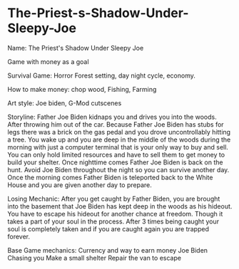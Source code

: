 # The-Priest-s-Shadow-Under-Sleepy-Joe
Name: The Priest's Shadow Under Sleepy Joe

Game with money as a goal

Survival Game: Horror Forest setting, day night cycle, economy.

How to make money: chop wood, Fishing, Farming

Art style: Joe biden, G-Mod cutscenes

Storyline: Father Joe Biden kidnaps you and drives you into the woods. After throwing him out of the car. Because Father Joe Biden has stubs for legs there was a brick on the gas pedal and you drove uncontrollably hitting a tree. You wake up and you are deep in the middle of the woods during the morning with just a computer terminal that is your only way to buy and sell. You can only hold limited resources and have to sell them to get money to build your shelter. Once nighttime comes Father Joe Biden is back on the hunt. Avoid Joe Biden throughout the night so you can survive another day. Once the morning comes Father Biden is teleported back to the White House and you are given another day to prepare.

Losing Mechanic: 
After you get caught by Father Biden, you are brought into the basement that Joe Biden has kept deep in the woods as his hideout. You have to escape his hideout for another chance at freedom. Though it takes a part of your soul in the process. After 3 times being caught your soul is completely taken and if you are caught again you are trapped forever.

Base  Game mechanics:
Currency and way to earn money
Joe Biden Chasing you
Make a small shelter 
Repair the van to escape
